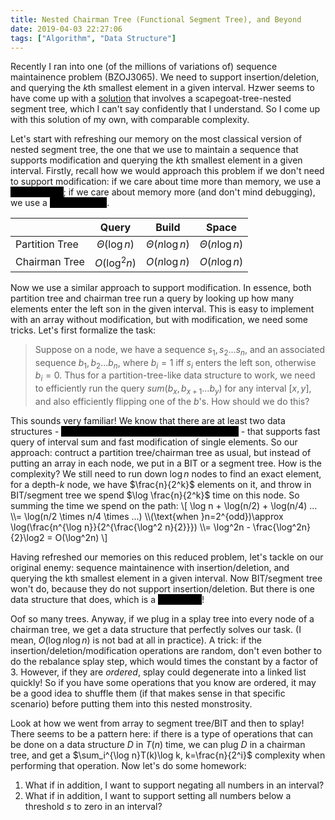 ```yaml
---
title: Nested Chairman Tree (Functional Segment Tree), and Beyond
date: 2019-04-03 22:27:06
tags: ["Algorithm", "Data Structure"]
---
```


Recently I ran into one (of the millions of variations of) sequence maintainence problem (BZOJ3065). We need to support insertion/deletion, and querying the $k$th smallest element in a given interval. Hzwer seems to have come up with a [solution](http://hzwer.com/4572.html) that involves a scapegoat-tree-nested segment tree, which I can't say confidently that I understand. So I come up with this solution of my own, with comparable complexity.

Let's start with refreshing our memory on the most classical version of nested segment tree, the one that we use to maintain a sequence that supports modification and querying the $k$th smallest element in a given interval. Firstly, recall how we would approach this problem if we don't need to support modification: if we care about time more than memory, we use a <span style="background: black; color: black;">partition tree</span>; if we care about memory more (and don't mind debugging), we use a <span style="background: black; color: black;">chairman tree</span>.

|                | Query         | Build | Space     |
| -------------  |:-------------:| :----:| :-------: |
| Partition Tree | $\Theta(\log n)$ | $\Theta(n\log n)$ | $\Theta(n\log n)$ |
| Chairman Tree  | $O(\log^2 n)$ | $O(n\log n)$ | $O(n\log n)$ |

Now we use a similar approach to support modification. In essence, both partition tree and chairman tree run a query by looking up how many elements enter the left son in the given interval. This is easy to implement with an array without modification, but with modification, we need some tricks. Let's first formalize the task:

> Suppose on a node, we have a sequence $s_1, s_2 ... s_n$, and an associated sequence $b_1, b_2 ... b_n$, where $b_i = 1$ iff $s_i$ enters the left son, otherwise $b_i = 0$. Thus for a partition-tree-like data structure to work, we need to efficiently run the query $sum(b_x, b_{x+1} ... b_y)$ for any interval $[x, y]$, and also efficiently flipping one of the $b$'s. How should we do this?

This sounds very familiar! We know that there are at least two data structures - <span style="background: black; color: black;">binary indexed tree (BIT) and segment tree</span> - that supports fast query of interval sum and fast modification of single elements. So our approach: contruct a partition tree/chairman tree as usual, but instead of putting an array in each node, we put in a BIT or a segment tree. How is the complexity? We still need to run down $\log n$ nodes to find an exact element, for a depth-$k$ node, we have $\frac{n}{2^k}$ elements on it, and throw in BIT/segment tree we spend $\log \frac{n}{2^k}$ time on this node. So summing the time we spend on the path:
\\[
\log n + \log(n/2) + \log(n/4) ...
\\\\= \log(n/2 \times n/4 \times ...)
\\\\(\text{when }n=2^{odd})\approx \log(\frac{n^{\log n}}{2^{\frac{\log^2 n}{2}}})
\\\\= \log^2n - \frac{\log^2n}{2}\log2 = O(\log^2n)
\\]


Having refreshed our memories on this reduced problem, let's tackle on our original enemy: sequence maintainence with insertion/deletion, and querying the kth smallest element in a given interval. Now BIT/segment tree won't do, because they do not support insertion/deletion. But there is one data structure that does, which is a <span style="background: black; color: black;">Splay Tree</span>!

Oof so many trees. Anyway, if we plug in a splay tree into every node of a chairman tree, we get a data structure that perfectly solves our task. (I mean, $O(\log n\log n)$ is not bad at all in practice). A trick: if the insertion/deletion/modification operations are random, don't even bother to do the rebalance splay step, which would times the constant by a factor of 3. However, if they are *ordered*, splay could degenerate into a linked list quickly! So if you have some operations that you know are ordered, it may be a good idea to shuffle them (if that makes sense in that specific scenario) before putting them into this nested monstrosity.

Look at how we went from array to segment tree/BIT and then to splay! There seems to be a pattern here: if there is a type of operations that can be done on a data structure $D$ in $T(n)$ time, we can plug $D$ in a chairman tree, and get a $\sum_i^{\log n}T(k)\log k, k=\frac{n}{2^i}$ complexity when performing that operation. Now let's do some homework:
1. What if in addition, I want to support negating all numbers in an interval?
2. What if in addition, I want to support setting all numbers below a threshold $s$ to zero in an interval?